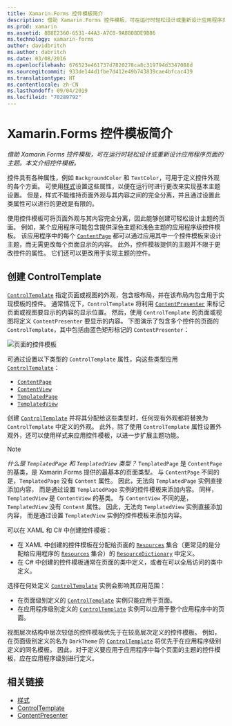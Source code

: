 ```yaml
---
title: Xamarin.Forms 控件模板简介
description: 借助 Xamarin.Forms 控件模板，可在运行时轻松设计或重新设计应用程序页面的主题。 本文介绍控件模板。
ms.prod: xamarin
ms.assetid: 8B8E2360-6531-44A3-A7C8-9A8808DE9B86
ms.technology: xamarin-forms
author: davidbritch
ms.author: dabritch
ms.date: 03/08/2016
ms.openlocfilehash: 676523e461737d7820278ca8c319794d3347088d
ms.sourcegitcommit: 933de144d1fbe7d412e49b743839cae4bfcac439
ms.translationtype: HT
ms.contentlocale: zh-CN
ms.lasthandoff: 09/04/2019
ms.locfileid: "70289792"
---
```

# <a name="introduction-to-xamarinforms-control-templates"></a>Xamarin.Forms 控件模板简介

_借助 Xamarin.Forms 控件模板，可在运行时轻松设计或重新设计应用程序页面的主题。本文介绍控件模板。_

控件具有各种属性，例如 `BackgroundColor` 和 `TextColor`，可用于定义控件外观的各个方面。 可使用[样式](~/xamarin-forms/user-interface/styles/index.md)设置这些属性，以便在运行时进行更改来实现基本主题设置。 但是，样式不能维持页面外观与其内容之间的完全分离，并且通过设置此类属性可以进行的更改是有限的。

使用控件模板可将页面外观与其内容完全分离，因此能够创建可轻松设计主题的页面。 例如，某个应用程序可能包含提供深色主题和浅色主题的应用程序级控件模板。 该应用程序中的每个 [`ContentPage`](xref:Xamarin.Forms.ContentPage) 都可以通过应用其中一个控件模板来设计主题，而无需更改每个页面显示的内容。 此外，控件模板提供的主题并不限于更改控件的属性。 它们还可以更改用于实现主题的控件。

## <a name="creating-a-controltemplate"></a>创建 ControlTemplate

[`ControlTemplate`](xref:Xamarin.Forms.ControlTemplate) 指定页面或视图的外观，包含根布局，并在该布局内包含用于实现模板的控件。 通常情况下，`ControlTemplate` 将利用 [`ContentPresenter`](xref:Xamarin.Forms.ContentPresenter) 来标记页面或视图要显示的内容的显示位置。 然后，使用 `ControlTemplate` 的页面或视图将定义 `ContentPresenter` 要显示的内容。 下图演示了包含多个控件的页面的 `ControlTemplate`，其中包括由蓝色矩形标记的 `ContentPresenter`：

![](introduction-images/control-template.png "页面的控件模板")

可通过设置以下类型的 `ControlTemplate` 属性，向这些类型应用 [`ControlTemplate`](xref:Xamarin.Forms.ControlTemplate)：

- [`ContentPage`](xref:Xamarin.Forms.ContentPage)
- [`ContentView`](xref:Xamarin.Forms.ContentView)
- [`TemplatedPage`](xref:Xamarin.Forms.TemplatedPage)
- [`TemplatedView`](xref:Xamarin.Forms.TemplatedView)

创建 [`ControlTemplate`](xref:Xamarin.Forms.ControlTemplate) 并将其分配给这些类型时，任何现有外观都将替换为 `ControlTemplate` 中定义的外观。 此外，除了使用 `ControlTemplate` 属性设置外观外，还可以使用样式来应用控件模板，以进一步扩展主题功能。

> [!NOTE]
> *什么是 `TemplatedPage` 和 `TemplatedView` 类型？* `TemplatedPage` 是 `ContentPage` 的基类，是 Xamarin.Forms 提供的最基本的页面类型。 与 `ContentPage` 不同的是，`TemplatedPage` 没有 `Content` 属性。 因此，无法向 `TemplatedPage` 实例直接添加内容， 而是通过设置 `TemplatedPage` 实例的控件模板来添加内容。 同样，`TemplatedView` 是 `ContentView` 的基类。 与 `ContentView` 不同的是，`TemplatedView` 没有 `Content` 属性。 因此，无法向 `TemplatedView` 实例直接添加内容， 而是通过设置 `TemplatedView` 实例的控件模板来添加内容。

可以在 XAML 和 C# 中创建控件模板：

- 在 XAML 中创建的控件模板在分配给页面的 [`Resources`](xref:Xamarin.Forms.VisualElement.Resources) 集合（更常见的是分配给应用程序的 [`Resources`](xref:Xamarin.Forms.Application.Resources) 集合）的 [`ResourceDictionary`](xref:Xamarin.Forms.ResourceDictionary) 中定义。
- 在 C# 中创建的控件模板通常在页面的类中定义，或者在可以全局访问的类中定义。

选择在何处定义 [`ControlTemplate`](xref:Xamarin.Forms.ControlTemplate) 实例会影响其应用范围：

- 在页面级别定义的 [`ControlTemplate`](xref:Xamarin.Forms.ControlTemplate) 实例只能应用于页面。
- 在应用程序级别定义的 [`ControlTemplate`](xref:Xamarin.Forms.ControlTemplate) 实例可以应用于整个应用程序中的页面。

视图层次结构中层次较低的控件模板优先于在较高层次定义的控件模板。 例如，在页面级别定义的名为 `DarkTheme` 的 [`ControlTemplate`](xref:Xamarin.Forms.ControlTemplate) 将优先于在应用程序级别定义的同名模板。 因此，对于定义要应用于应用程序中每个页面的主题的控件模板，应在应用程序级别进行定义。


## <a name="related-links"></a>相关链接

- [样式](~/xamarin-forms/user-interface/styles/index.md)
- [ControlTemplate](xref:Xamarin.Forms.ControlTemplate)
- [ContentPresenter](xref:Xamarin.Forms.ContentPresenter)
